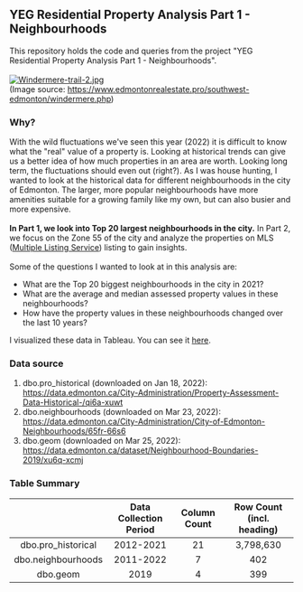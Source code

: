## YEG Residential Property Analysis Part 1 - Neighbourhoods

This repository holds the code and queries from the project "YEG Residential Property Analysis Part 1 - Neighbourhoods". <br>
<br>
[![Windermere-trail-2.jpg](https://i.postimg.cc/pLrCMbK9/Windermere-trail-2.jpg)](https://postimg.cc/FYt306Wm)
<br>(Image source: https://www.edmontonrealestate.pro/southwest-edmonton/windermere.php)
<br>
### Why?
With the wild fluctuations we've seen this year (2022) it is difficult to know what the "real" value of a property is. Looking at historical trends can give us a better idea of how much properties in an area are worth. Looking long term, the fluctuations should even out (right?). As I was house hunting, I wanted to look at the historical data for different neighbourhoods in the city of Edmonton. The larger, more popular neighbourhoods have more amenities suitable for a growing family like my own, but can also busier and more expensive.
<br>
<br>**In Part 1, we look into Top 20 largest neighbourhoods in the city.** In Part 2, we focus on the Zone 55 of the city and analyze the properties on MLS ([Multiple Listing Service](https://www.nar.realtor/nar-doj-settlement/multiple-listing-service-mls-what-is-it)) listing to gain insights.<br>
<br>
Some of the questions I wanted to look at in this analysis are:
- What are the Top 20 biggest neighbourhoods in the city in 2021?
- What are the average and median assessed property values in these neighbourhoods?
- How have the property values in these neighbourhoods changed over the last 10 years?

I visualized these data in Tableau. You can see it [here](https://public.tableau.com/app/profile/emily1078/viz/shared/RWM27BD4D).

### Data source 
1) dbo.pro_historical (downloaded on Jan 18, 2022):
https://data.edmonton.ca/City-Administration/Property-Assessment-Data-Historical-/qi6a-xuwt
2) dbo.neighbourhoods (downloaded on Mar 23, 2022): 
https://data.edmonton.ca/City-Administration/City-of-Edmonton-Neighbourhoods/65fr-66s6
3) dbo.geom (downloaded on Mar 25, 2022):
https://data.edmonton.ca/dataset/Neighbourhood-Boundaries-2019/xu6q-xcmj

### Table Summary

|               			| Data Collection Period | Column Count | Row Count (incl. heading)	|
|:---:|:---:|:---:|:---:|
| dbo.pro_historical  |		    2012-2021		     |		  21      |          3,798,630        |
| dbo.neighbourhoods	|		    2011-2022		     |	    7       |			        402       		|
| dbo.geom			      |		      2019			     |		  4	      |			        399			      |
